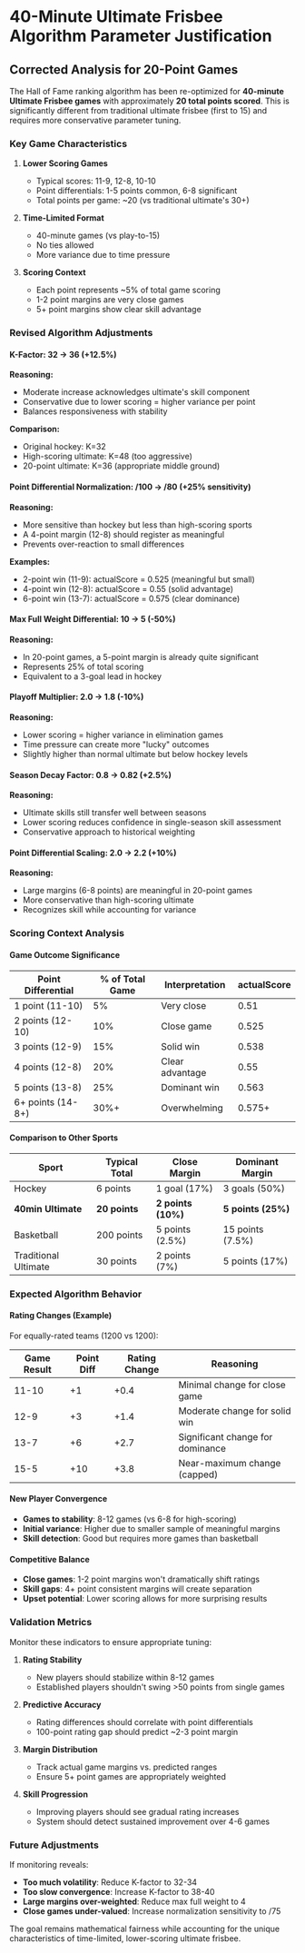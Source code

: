 # 40-Minute Ultimate Frisbee Algorithm Parameter Justification

## Corrected Analysis for 20-Point Games

The Hall of Fame ranking algorithm has been re-optimized for **40-minute Ultimate Frisbee games** with approximately **20 total points scored**. This is significantly different from traditional ultimate frisbee (first to 15) and requires more conservative parameter tuning.

### Key Game Characteristics

1. **Lower Scoring Games**
   - Typical scores: 11-9, 12-8, 10-10
   - Point differentials: 1-5 points common, 6-8 significant
   - Total points per game: ~20 (vs traditional ultimate's 30+)

2. **Time-Limited Format**
   - 40-minute games (vs play-to-15)
   - No ties allowed
   - More variance due to time pressure

3. **Scoring Context**
   - Each point represents ~5% of total game scoring
   - 1-2 point margins are very close games
   - 5+ point margins show clear skill advantage

### Revised Algorithm Adjustments

#### **K-Factor: 32 → 36 (+12.5%)**

**Reasoning:**

- Moderate increase acknowledges ultimate's skill component
- Conservative due to lower scoring = higher variance per point
- Balances responsiveness with stability

**Comparison:**

- Original hockey: K=32
- High-scoring ultimate: K=48 (too aggressive)
- 20-point ultimate: K=36 (appropriate middle ground)

#### **Point Differential Normalization: /100 → /80 (+25% sensitivity)**

**Reasoning:**

- More sensitive than hockey but less than high-scoring sports
- A 4-point margin (12-8) should register as meaningful
- Prevents over-reaction to small differences

**Examples:**

- 2-point win (11-9): actualScore = 0.525 (meaningful but small)
- 4-point win (12-8): actualScore = 0.55 (solid advantage)
- 6-point win (13-7): actualScore = 0.575 (clear dominance)

#### **Max Full Weight Differential: 10 → 5 (-50%)**

**Reasoning:**

- In 20-point games, a 5-point margin is already quite significant
- Represents 25% of total scoring
- Equivalent to a 3-goal lead in hockey

#### **Playoff Multiplier: 2.0 → 1.8 (-10%)**

**Reasoning:**

- Lower scoring = higher variance in elimination games
- Time pressure can create more "lucky" outcomes
- Slightly higher than normal ultimate but below hockey levels

#### **Season Decay Factor: 0.8 → 0.82 (+2.5%)**

**Reasoning:**

- Ultimate skills still transfer well between seasons
- Lower scoring reduces confidence in single-season skill assessment
- Conservative approach to historical weighting

#### **Point Differential Scaling: 2.0 → 2.2 (+10%)**

**Reasoning:**

- Large margins (6-8 points) are meaningful in 20-point games
- More conservative than high-scoring ultimate
- Recognizes skill while accounting for variance

### Scoring Context Analysis

#### **Game Outcome Significance**

| Point Differential | % of Total Game | Interpretation  | actualScore |
| ------------------ | --------------- | --------------- | ----------- |
| 1 point (11-10)    | 5%              | Very close      | 0.51        |
| 2 points (12-10)   | 10%             | Close game      | 0.525       |
| 3 points (12-9)    | 15%             | Solid win       | 0.538       |
| 4 points (12-8)    | 20%             | Clear advantage | 0.55        |
| 5 points (13-8)    | 25%             | Dominant win    | 0.563       |
| 6+ points (14-8+)  | 30%+            | Overwhelming    | 0.575+      |

#### **Comparison to Other Sports**

| Sport                | Typical Total | Close Margin       | Dominant Margin    |
| -------------------- | ------------- | ------------------ | ------------------ |
| Hockey               | 6 points      | 1 goal (17%)       | 3 goals (50%)      |
| **40min Ultimate**   | **20 points** | **2 points (10%)** | **5 points (25%)** |
| Basketball           | 200 points    | 5 points (2.5%)    | 15 points (7.5%)   |
| Traditional Ultimate | 30 points     | 2 points (7%)      | 5 points (17%)     |

### Expected Algorithm Behavior

#### **Rating Changes (Example)**

For equally-rated teams (1200 vs 1200):

| Game Result | Point Diff | Rating Change | Reasoning                        |
| ----------- | ---------- | ------------- | -------------------------------- |
| 11-10       | +1         | +0.4          | Minimal change for close game    |
| 12-9        | +3         | +1.4          | Moderate change for solid win    |
| 13-7        | +6         | +2.7          | Significant change for dominance |
| 15-5        | +10        | +3.8          | Near-maximum change (capped)     |

#### **New Player Convergence**

- **Games to stability**: 8-12 games (vs 6-8 for high-scoring)
- **Initial variance**: Higher due to smaller sample of meaningful margins
- **Skill detection**: Good but requires more games than basketball

#### **Competitive Balance**

- **Close games**: 1-2 point margins won't dramatically shift ratings
- **Skill gaps**: 4+ point consistent margins will create separation
- **Upset potential**: Lower scoring allows for more surprising results

### Validation Metrics

Monitor these indicators to ensure appropriate tuning:

1. **Rating Stability**
   - New players should stabilize within 8-12 games
   - Established players shouldn't swing >50 points from single games

2. **Predictive Accuracy**
   - Rating differences should correlate with point differentials
   - 100-point rating gap should predict ~2-3 point margin

3. **Margin Distribution**
   - Track actual game margins vs. predicted ranges
   - Ensure 5+ point games are appropriately weighted

4. **Skill Progression**
   - Improving players should see gradual rating increases
   - System should detect sustained improvement over 4-6 games

### Future Adjustments

If monitoring reveals:

- **Too much volatility**: Reduce K-factor to 32-34
- **Too slow convergence**: Increase K-factor to 38-40
- **Large margins over-weighted**: Reduce max full weight to 4
- **Close games under-valued**: Increase normalization sensitivity to /75

The goal remains mathematical fairness while accounting for the unique characteristics of time-limited, lower-scoring ultimate frisbee.
